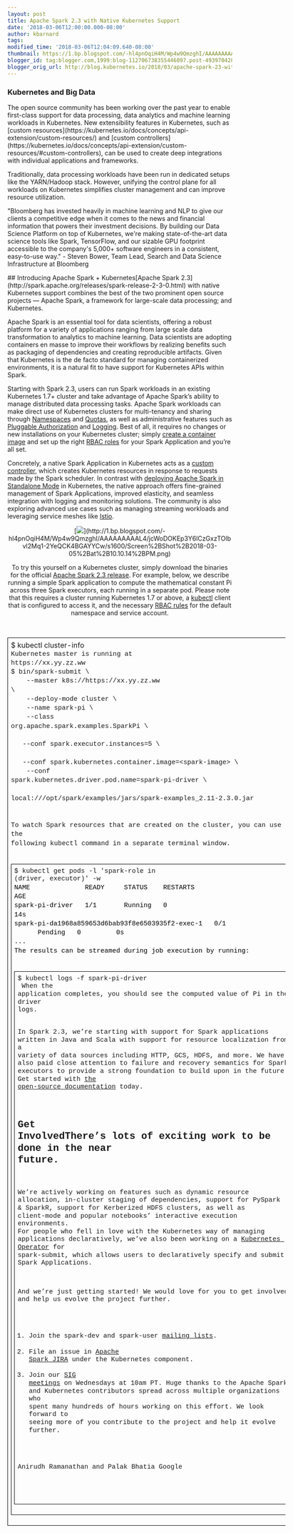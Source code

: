 ```yaml
---
layout: post
title: Apache Spark 2.3 with Native Kubernetes Support
date: '2018-03-06T12:00:00.000-08:00'
author: kbarnard
tags: 
modified_time: '2018-03-06T12:04:09.640-08:00'
thumbnail: https://1.bp.blogspot.com/-hl4pnOqiH4M/Wp4w9QmzghI/AAAAAAAAAL4/jcWoDOKEp3Y6lCzGxzTOlbvl2Mq1-2YeQCK4BGAYYCw/s72-c/Screen%2BShot%2B2018-03-05%2Bat%2B10.10.14%2BPM.png
blogger_id: tag:blogger.com,1999:blog-112706738355446097.post-4939704287671088784
blogger_orig_url: http://blog.kubernetes.io/2018/03/apache-spark-23-with-native-kubernetes.html
---
```


<div><h3> 
Kubernetes and Big Data</h3>The open source community has been working over 
the past year to enable first-class support for data processing, data 
analytics and machine learning workloads in Kubernetes. New extensibility 
features in Kubernetes, such as [custom 
resources](https://kubernetes.io/docs/concepts/api-extension/custom-resources/) 
and [custom 
controllers](https://kubernetes.io/docs/concepts/api-extension/custom-resources/#custom-controllers), 
can be used to create deep integrations with individual applications and 
frameworks. 

Traditionally, data processing workloads have been run in dedicated setups 
like the YARN/Hadoop stack. However, unifying the control plane for all 
workloads on Kubernetes simplifies cluster management and can improve resource 
utilization. 

"Bloomberg has invested heavily in machine learning and NLP to give our 
clients a competitive edge when it comes to the news and financial information 
that powers their investment decisions. By building our Data Science Platform 
on top of Kubernetes, we're making state-of-the-art data science tools like 
Spark, TensorFlow, and our sizable GPU footprint accessible to the company's 
5,000+ software engineers in a consistent, easy-to-use way." - Steven Bower, 
Team Lead, Search and Data Science Infrastructure at Bloomberg 

<div>## Introducing Apache Spark + Kubernetes[Apache Spark 
2.3](http://spark.apache.org/releases/spark-release-2-3-0.html) with native 
Kubernetes support combines the best of the two prominent open source projects 
— Apache Spark, a framework for large-scale data processing; and Kubernetes. 

Apache Spark is an essential tool for data scientists, offering a robust 
platform for a variety of applications ranging from large scale data 
transformation to analytics to machine learning. Data scientists are adopting 
containers en masse to improve their workflows by realizing benefits such as 
packaging of dependencies and creating reproducible artifacts. Given that 
Kubernetes is the de facto standard for managing containerized environments, 
it is a natural fit to have support for Kubernetes APIs within Spark. 

Starting with Spark 2.3, users can run Spark workloads in an existing 
Kubernetes 1.7+ cluster and take advantage of Apache Spark’s ability to manage 
distributed data processing tasks. Apache Spark workloads can make direct use 
of Kubernetes clusters for multi-tenancy and sharing through 
[Namespaces](https://kubernetes.io/docs/concepts/overview/working-with-objects/namespaces/) 
and [Quotas](https://kubernetes.io/docs/concepts/policy/resource-quotas/), as 
well as administrative features such as [Pluggable 
Authorization](https://kubernetes.io/docs/admin/authorization/) and 
[Logging](https://kubernetes.io/docs/concepts/cluster-administration/logging/). 
Best of all, it requires no changes or new installations on your Kubernetes 
cluster; simply [create a container 
image](https://spark.apache.org/docs/latest/running-on-kubernetes.html#docker-images) 
and set up the right [RBAC 
roles](https://spark.apache.org/docs/latest/running-on-kubernetes.html#rbac) 
for your Spark Application and you’re all set. 

Concretely, a native Spark Application in Kubernetes acts as a [custom 
controller](https://kubernetes.io/docs/concepts/api-extension/custom-resources/#custom-controllers), 
which creates Kubernetes resources in response to requests made by the Spark 
scheduler. In contrast with [deploying Apache Spark in Standalone 
Mode](https://kubernetes.io/blog/2016/03/30/using-Spark-and-Zeppelin-to-process-Big-Data-on-Kubernetes/) 
in Kubernetes, the native approach offers fine-grained management of Spark 
Applications, improved elasticity, and seamless integration with logging and 
monitoring solutions. The community is also exploring advanced use cases such 
as managing streaming workloads and leveraging service meshes like 
[Istio](https://istio.io/).<div> 
<div><div class="separator" style="clear: both; text-align: center;">[<img 
border="0" 
src="https://1.bp.blogspot.com/-hl4pnOqiH4M/Wp4w9QmzghI/AAAAAAAAAL4/jcWoDOKEp3Y6lCzGxzTOlbvl2Mq1-2YeQCK4BGAYYCw/s1600/Screen%2BShot%2B2018-03-05%2Bat%2B10.10.14%2BPM.png" 
/>](http://1.bp.blogspot.com/-hl4pnOqiH4M/Wp4w9QmzghI/AAAAAAAAAL4/jcWoDOKEp3Y6lCzGxzTOlbvl2Mq1-2YeQCK4BGAYYCw/s1600/Screen%2BShot%2B2018-03-05%2Bat%2B10.10.14%2BPM.png) 

To try this yourself on a Kubernetes cluster, simply download the binaries for 
the official [Apache Spark 2.3 
release](https://spark.apache.org/downloads.html). For example, below, we 
describe running a simple Spark application to compute the mathematical 
constant Pi across three Spark executors, each running in a separate pod. 
Please note that this requires a cluster running Kubernetes 1.7 or above, a 
[kubectl](https://kubernetes.io/docs/tasks/tools/install-kubectl/) client that 
is configured to access it, and the necessary [RBAC 
rules](https://spark.apache.org/docs/latest/running-on-kubernetes.html#rbac) 
for the default namespace and service account. 
<div dir="ltr" style="margin-left: 0pt;"><br class="Apple-interchange-newline" 
/><table style="border-collapse: collapse; border: none; width: 
468pt;"><colgroup><col width="*"></col></colgroup><tr style="height: 0pt;"><td 
style="border-color: rgb(0, 0, 0); border-style: solid; border-width: 1pt; 
padding: 5pt; vertical-align: top;"><div dir="ltr" style="line-height: 1.2; 
margin-bottom: 0pt; margin-top: 0pt;"><span style="font-family: &quot;courier 
new&quot;; font-size: 11pt; white-space: pre-wrap;">$ kubectl cluster-info 
<span id="docs-internal-guid-3341b81d-f9ee-3140-dde1-cc8e8fcaf36b"> 
<div dir="ltr" style="line-height: 1.38; margin-bottom: 0pt; margin-top: 
0pt;"><span id="docs-internal-guid-3341b81d-f9ee-3140-dde1-cc8e8fcaf36b"><span 
style="font-family: &quot;courier new&quot;; font-size: 11pt; vertical-align: 
baseline; white-space: pre-wrap;">Kubernetes master is running at 
https://xx.yy.zz.ww<span 
id="docs-internal-guid-3341b81d-f9ee-3140-dde1-cc8e8fcaf36b"> 
<div dir="ltr" style="line-height: 1.38; margin-bottom: 0pt; margin-top: 
0pt;"><span id="docs-internal-guid-3341b81d-f9ee-3140-dde1-cc8e8fcaf36b"><span 
style="font-family: &quot;courier new&quot;; font-size: 11pt; vertical-align: 
baseline; white-space: pre-wrap;">$ bin/spark-submit \<span 
id="docs-internal-guid-3341b81d-f9ee-3140-dde1-cc8e8fcaf36b"> 
<div dir="ltr" style="line-height: 1.38; margin-bottom: 0pt; margin-top: 
0pt;"><span id="docs-internal-guid-3341b81d-f9ee-3140-dde1-cc8e8fcaf36b"><span 
style="font-family: &quot;courier new&quot;; font-size: 11pt; vertical-align: 
baseline; white-space: pre-wrap;">    --master k8s://https://xx.yy.zz.ww 
\<span id="docs-internal-guid-3341b81d-f9ee-3140-dde1-cc8e8fcaf36b"> 
<div dir="ltr" style="line-height: 1.38; margin-bottom: 0pt; margin-top: 
0pt;"><span id="docs-internal-guid-3341b81d-f9ee-3140-dde1-cc8e8fcaf36b"><span 
style="font-family: &quot;courier new&quot;; font-size: 11pt; vertical-align: 
baseline; white-space: pre-wrap;">    --deploy-mode cluster \<span 
id="docs-internal-guid-3341b81d-f9ee-3140-dde1-cc8e8fcaf36b"> <div dir="ltr" 
style="line-height: 1.38; margin-bottom: 0pt; margin-top: 0pt;"><span 
style="font-family: &quot;courier new&quot;; font-size: 11pt; vertical-align: 
baseline; white-space: pre-wrap;">    --name spark-pi \<div dir="ltr" 
style="line-height: 1.38; margin-bottom: 0pt; margin-top: 0pt;"><span 
style="font-family: &quot;courier new&quot;; font-size: 11pt; vertical-align: 
baseline; white-space: pre-wrap;">    --class 
org.apache.spark.examples.SparkPi \<div dir="ltr" style="line-height: 1.38; 
margin-bottom: 0pt; margin-top: 0pt;"><span style="font-family: &quot;courier 
new&quot;; font-size: 11pt; vertical-align: baseline; white-space: pre-wrap;"> 
   --conf spark.executor.instances=5 \<div dir="ltr" style="line-height: 1.38; 
margin-bottom: 0pt; margin-top: 0pt;"><span style="font-family: &quot;courier 
new&quot;; font-size: 11pt; vertical-align: baseline; white-space: pre-wrap;"> 
   --conf spark.kubernetes.container.image=&lt;spark-image&gt; \<div dir="ltr" 
style="line-height: 1.38; margin-bottom: 0pt; margin-top: 0pt;"><span 
style="font-family: &quot;courier new&quot;; font-size: 11pt; vertical-align: 
baseline; white-space: pre-wrap;">    --conf 
spark.kubernetes.driver.pod.name=spark-pi-driver \<div dir="ltr" 
style="line-height: 1.38; margin-bottom: 0pt; margin-top: 0pt;"><span 
style="font-family: &quot;courier new&quot;; font-size: 11pt; vertical-align: 
baseline; white-space: pre-wrap;">    
local:///opt/spark/examples/jars/spark-examples_2.11-2.3.0.jar<div><span 
style="font-family: &quot;courier new&quot;; font-size: 11pt; vertical-align: 
baseline; white-space: pre-wrap;"> 
<div> 
To watch Spark resources that are created on the cluster, you can use the 
following kubectl command in a separate terminal window.<div><div dir="ltr" 
style="margin-left: 0pt;"><br class="Apple-interchange-newline" /><table 
style="border-collapse: collapse; border: none; width: 468pt;"><colgroup><col 
width="*"></col></colgroup><tr style="height: 0pt;"><td style="border-color: 
rgb(0, 0, 0); border-style: solid; border-width: 1pt; padding: 5pt; 
vertical-align: top;"><div dir="ltr" style="line-height: 1.2; margin-bottom: 
0pt; margin-top: 0pt;"><span style="font-family: &quot;courier new&quot;; 
font-size: 11pt; white-space: pre-wrap;">$ kubectl get pods -l 'spark-role in 
(driver, executor)' -w 
<div dir="ltr" style="line-height: 1.38; margin-bottom: 0pt; margin-top: 
0pt;"><span style="background-color: transparent; color: black; font-family: 
&quot;courier new&quot;; font-size: 11pt; font-style: normal; font-variant: 
normal; font-weight: 400; text-decoration: none; vertical-align: baseline; 
white-space: pre-wrap;">NAME              READY     STATUS    RESTARTS   
AGE<div dir="ltr" style="line-height: 1.38; margin-bottom: 0pt; margin-top: 
0pt;"><span style="background-color: transparent; color: black; font-family: 
&quot;courier new&quot;; font-size: 11pt; font-style: normal; font-variant: 
normal; font-weight: 400; text-decoration: none; vertical-align: baseline; 
white-space: pre-wrap;">spark-pi-driver   1/1       Running   0          
14s<div dir="ltr" style="line-height: 1.38; margin-bottom: 0pt; margin-top: 
0pt;"><span style="background-color: transparent; color: black; font-family: 
&quot;courier new&quot;; font-size: 11pt; font-style: normal; font-variant: 
normal; font-weight: 400; text-decoration: none; vertical-align: baseline; 
white-space: pre-wrap;">spark-pi-da1968a859653d6bab93f8e6503935f2-exec-1   0/1 
      Pending   0         0s<span 
id="docs-internal-guid-3341b81d-f9ed-d2eb-9955-8ee9e98ac7f7"> 
<div dir="ltr" style="line-height: 1.38; margin-bottom: 0pt; margin-top: 
0pt;"><span style="background-color: transparent; color: black; font-family: 
&quot;courier new&quot;; font-size: 11pt; font-style: normal; font-variant: 
normal; font-weight: 400; text-decoration: none; vertical-align: baseline; 
white-space: pre-wrap;">...<span 
id="docs-internal-guid-dd1bcd95-6e93-6561-dfaf-69e0d1863714"> 
The results can be streamed during job execution by running:<div><div 
dir="ltr" style="margin-left: 0pt;"><br class="Apple-interchange-newline" 
/><table style="border-collapse: collapse; border: none; width: 
468pt;"><colgroup><col width="*"></col></colgroup><tr style="height: 0pt;"><td 
style="border-color: rgb(0, 0, 0); border-style: solid; border-width: 1pt; 
padding: 5pt; vertical-align: top;"><div dir="ltr" style="line-height: 1.2; 
margin-bottom: 0pt; margin-top: 0pt;"><span 
id="docs-internal-guid-3341b81d-f9ed-43cf-51e4-7047ac84f63c"><span 
style="font-family: &quot;courier new&quot;; font-size: 11pt; vertical-align: 
baseline; white-space: pre-wrap;">$ kubectl logs -f spark-pi-driver 
<span id="docs-internal-guid-dd1bcd95-6e93-6561-dfaf-69e0d1863714"> When the 
application completes, you should see the computed value of Pi in the driver 
logs. 

In Spark 2.3, we’re starting with support for Spark applications written in 
Java and Scala with support for resource localization from a variety of data 
sources including HTTP, GCS, HDFS, and more. We have also paid close attention 
to failure and recovery semantics for Spark executors to provide a strong 
foundation to build upon in the future. Get started with [the open-source 
documentation](https://spark.apache.org/docs/latest/running-on-kubernetes.html) 
today. 

## Get InvolvedThere’s lots of exciting work to be done in the near future. 
We’re actively working on features such as dynamic resource allocation, 
in-cluster staging of dependencies, support for PySpark &amp; SparkR, support 
for Kerberized HDFS clusters, as well as client-mode and popular notebooks’ 
interactive execution environments. For people who fell in love with the 
Kubernetes way of managing applications declaratively, we’ve also been working 
on a [Kubernetes Operator](https://coreos.com/operators/) for spark-submit, 
which allows users to declaratively specify and submit Spark Applications. 

And we’re just getting started! We would love for you to get involved and help 
us evolve the project further. 
1. Join the spark-dev and spark-user [mailing 
lists](https://spark.apache.org/community.html). 
1. File an issue in [Apache Spark 
JIRA](https://issues.apache.org/jira/issues/?jql=project+%3D+SPARK+AND+component+%3D+Kubernetes) 
under the Kubernetes component. 
1. Join our [SIG 
meetings](https://github.com/kubernetes/community/tree/master/sig-big-data) on 
Wednesdays at 10am PT. 
Huge thanks to the Apache Spark and Kubernetes contributors spread across 
multiple organizations who spent many hundreds of hours working on this 
effort. We look forward to seeing more of you contribute to the project and 
help it evolve further. 

Anirudh Ramanathan and Palak Bhatia 
Google 